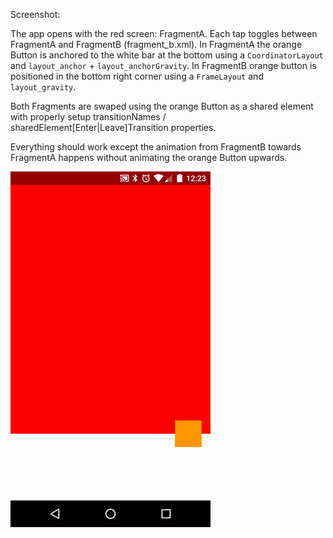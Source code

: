 Screenshot: 

The app opens with the red screen: FragmentA. Each tap toggles between FragmentA and FragmentB (fragment_b.xml). In FragmentA the orange Button is anchored to the white bar at the bottom using a `CoordinatorLayout` and `layout_anchor` + `layout_anchorGravity`. In FragmentB orange button is positioned in the bottom right corner using a `FrameLayout` and `layout_gravity`. 

Both Fragments are swaped using the orange Button as a shared element with properly setup transitionNames / sharedElement[Enter|Leave]Transition properties. 

Everything should work except the animation from FragmentB towards FragmentA happens without animating the orange Button upwards.

![screenshot](screenshot.gif)
